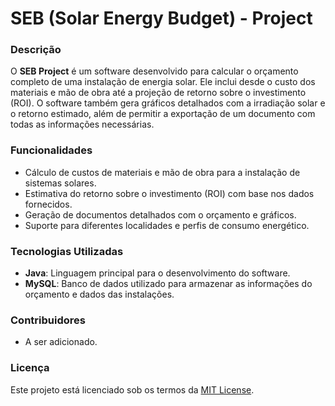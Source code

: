# SEB (Solar Energy Budget) - Project

### Descrição
O **SEB Project** é um software desenvolvido para calcular o orçamento completo de uma instalação de energia solar. Ele inclui desde o custo dos materiais e mão de obra até a projeção de retorno sobre o investimento (ROI). O software também gera gráficos detalhados com a irradiação solar e o retorno estimado, além de permitir a exportação de um documento com todas as informações necessárias.

### Funcionalidades
- Cálculo de custos de materiais e mão de obra para a instalação de sistemas solares.
- Estimativa do retorno sobre o investimento (ROI) com base nos dados fornecidos.
- Geração de documentos detalhados com o orçamento e gráficos.
- Suporte para diferentes localidades e perfis de consumo energético.

### Tecnologias Utilizadas
- **Java**: Linguagem principal para o desenvolvimento do software.
- **MySQL**: Banco de dados utilizado para armazenar as informações do orçamento e dados das instalações.

### Contribuidores
- A ser adicionado.

### Licença
Este projeto está licenciado sob os termos da [MIT License](LICENSE).
